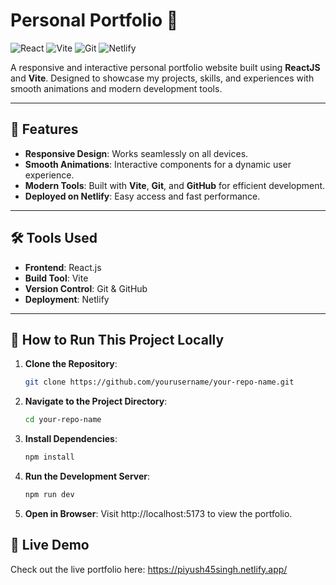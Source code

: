 # Personal Portfolio 🚀

![React](https://img.shields.io/badge/React-20232A?style=for-the-badge&logo=react&logoColor=61DAFB)
![Vite](https://img.shields.io/badge/Vite-B73BFE?style=for-the-badge&logo=vite&logoColor=FFD62E)
![Git](https://img.shields.io/badge/Git-F05032?style=for-the-badge&logo=git&logoColor=white)
![Netlify](https://img.shields.io/badge/Netlify-00C7B7?style=for-the-badge&logo=netlify&logoColor=white)

A responsive and interactive personal portfolio website built using **ReactJS** and **Vite**. Designed to showcase my projects, skills, and experiences with smooth animations and modern development tools.

---

## 🌟 Features
- **Responsive Design**: Works seamlessly on all devices.
- **Smooth Animations**: Interactive components for a dynamic user experience.
- **Modern Tools**: Built with **Vite**, **Git**, and **GitHub** for efficient development.
- **Deployed on Netlify**: Easy access and fast performance.

---

## 🛠️ Tools Used
- **Frontend**: React.js
- **Build Tool**: Vite
- **Version Control**: Git & GitHub
- **Deployment**: Netlify

---

## 🚀 How to Run This Project Locally

1. **Clone the Repository**:
   ```bash
   git clone https://github.com/yourusername/your-repo-name.git

2. **Navigate to the Project Directory**:
   ```bash
   cd your-repo-name

3. **Install Dependencies**:
   ```bash
   npm install

4. **Run the Development Server**:
   ```bash
   npm run dev

5. **Open in Browser**:
   Visit http://localhost:5173 to view the portfolio.

## 🔗 Live Demo
   Check out the live portfolio here: https://piyush45singh.netlify.app/
